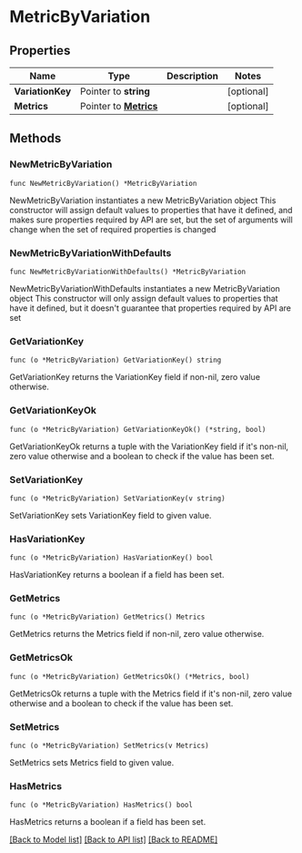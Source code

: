 # MetricByVariation

## Properties

Name | Type | Description | Notes
------------ | ------------- | ------------- | -------------
**VariationKey** | Pointer to **string** |  | [optional] 
**Metrics** | Pointer to [**Metrics**](Metrics.md) |  | [optional] 

## Methods

### NewMetricByVariation

`func NewMetricByVariation() *MetricByVariation`

NewMetricByVariation instantiates a new MetricByVariation object
This constructor will assign default values to properties that have it defined,
and makes sure properties required by API are set, but the set of arguments
will change when the set of required properties is changed

### NewMetricByVariationWithDefaults

`func NewMetricByVariationWithDefaults() *MetricByVariation`

NewMetricByVariationWithDefaults instantiates a new MetricByVariation object
This constructor will only assign default values to properties that have it defined,
but it doesn't guarantee that properties required by API are set

### GetVariationKey

`func (o *MetricByVariation) GetVariationKey() string`

GetVariationKey returns the VariationKey field if non-nil, zero value otherwise.

### GetVariationKeyOk

`func (o *MetricByVariation) GetVariationKeyOk() (*string, bool)`

GetVariationKeyOk returns a tuple with the VariationKey field if it's non-nil, zero value otherwise
and a boolean to check if the value has been set.

### SetVariationKey

`func (o *MetricByVariation) SetVariationKey(v string)`

SetVariationKey sets VariationKey field to given value.

### HasVariationKey

`func (o *MetricByVariation) HasVariationKey() bool`

HasVariationKey returns a boolean if a field has been set.

### GetMetrics

`func (o *MetricByVariation) GetMetrics() Metrics`

GetMetrics returns the Metrics field if non-nil, zero value otherwise.

### GetMetricsOk

`func (o *MetricByVariation) GetMetricsOk() (*Metrics, bool)`

GetMetricsOk returns a tuple with the Metrics field if it's non-nil, zero value otherwise
and a boolean to check if the value has been set.

### SetMetrics

`func (o *MetricByVariation) SetMetrics(v Metrics)`

SetMetrics sets Metrics field to given value.

### HasMetrics

`func (o *MetricByVariation) HasMetrics() bool`

HasMetrics returns a boolean if a field has been set.


[[Back to Model list]](../README.md#documentation-for-models) [[Back to API list]](../README.md#documentation-for-api-endpoints) [[Back to README]](../README.md)



